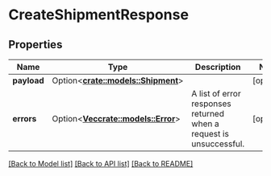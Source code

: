 # CreateShipmentResponse

## Properties

Name | Type | Description | Notes
------------ | ------------- | ------------- | -------------
**payload** | Option<[**crate::models::Shipment**](Shipment.md)> |  | [optional]
**errors** | Option<[**Vec<crate::models::Error>**](Error.md)> | A list of error responses returned when a request is unsuccessful. | [optional]

[[Back to Model list]](../README.md#documentation-for-models) [[Back to API list]](../README.md#documentation-for-api-endpoints) [[Back to README]](../README.md)



